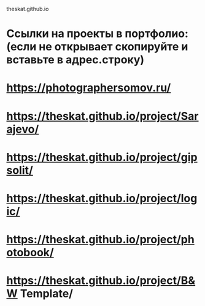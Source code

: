  theskat.github.io
# Ссылки на проекты в портфолио: (если не открывает скопируйте и вставьте в адрес.строку)
# https://photographersomov.ru/
# https://theskat.github.io/project/Sarajevo/
# https://theskat.github.io/project/gipsolit/
# https://theskat.github.io/project/logic/
# https://theskat.github.io/project/photobook/
# https://theskat.github.io/project/B&W Template/
